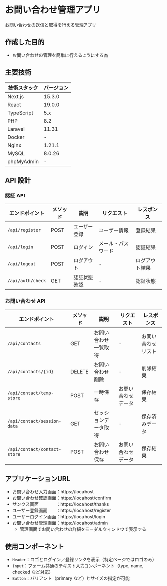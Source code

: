 # お問い合わせ管理アプリ

お問い合わせの送信と取得を行える管理アプリ

## 作成した目的

- お問い合わせの管理を簡単に行えるようにする為

## 主要技術

| 技術スタック | バージョン |
|------------|-----------|
| Next.js | 15.3.0 |
| React | 19.0.0 |
| TypeScript | 5.x |
| PHP | 8.2 |
| Laravel | 11.31 |
| Docker | - |
| Nginx | 1.21.1 |
| MySQL | 8.0.26 |
| phpMyAdmin | - |

## API 設計

### 認証 API

| エンドポイント    | メソッド | 説明         | リクエスト         | レスポンス     |
| ----------------- | -------- | ------------ | ------------------ | -------------- |
| `/api/register`   | POST     | ユーザー登録 | ユーザー情報       | 登録結果       |
| `/api/login`      | POST     | ログイン     | メール・パスワード | 認証結果       |
| `/api/logout`     | POST     | ログアウト   | -                  | ログアウト結果 |
| `/api/auth/check` | GET      | 認証状態確認 | -                  | 認証状態       |

### お問い合わせ API

| エンドポイント               | メソッド | 説明                 | リクエスト         | レスポンス         |
| ---------------------------- | -------- | -------------------- | ------------------ | ------------------ |
| `/api/contacts`              | GET      | お問い合わせ一覧取得 | -                  | お問い合わせリスト |
| `/api/contacts/{id}`         | DELETE   | お問い合わせ削除     | -                  | 削除結果           |
| `/api/contact/temp-store`    | POST     | 一時保存             | お問い合わせデータ | 保存結果           |
| `/api/contact/session-data`  | GET      | セッションデータ取得 | -                  | 保存済みデータ     |
| `/api/contact/contact-store` | POST     | お問い合わせ保存     | お問い合わせデータ | 保存結果           |

## アプリケーションURL

- お問い合わせ入力画面：https://localhost
- お問い合わせ確認画面：https://localhost/confirm
- サンクス画面　　　　：https://localhost/thanks
- ユーザー登録画面　　：https://localhost/register
- ユーザーログイン画面：https://localhost/login
- お問い合わせ管理画面：https://localhost/admin
  - 管理画面でお問い合わせの詳細をモーダルウィンドウで表示する

## 使用コンポーネント

- `Header`：ロゴとログイン／登録リンクを表示（特定ページではロゴのみ）
- `Input`：フォーム共通のテキスト入力コンポーネント（type, name, checked など対応）
- `Button`：バリアント（primary など）とサイズの指定が可能